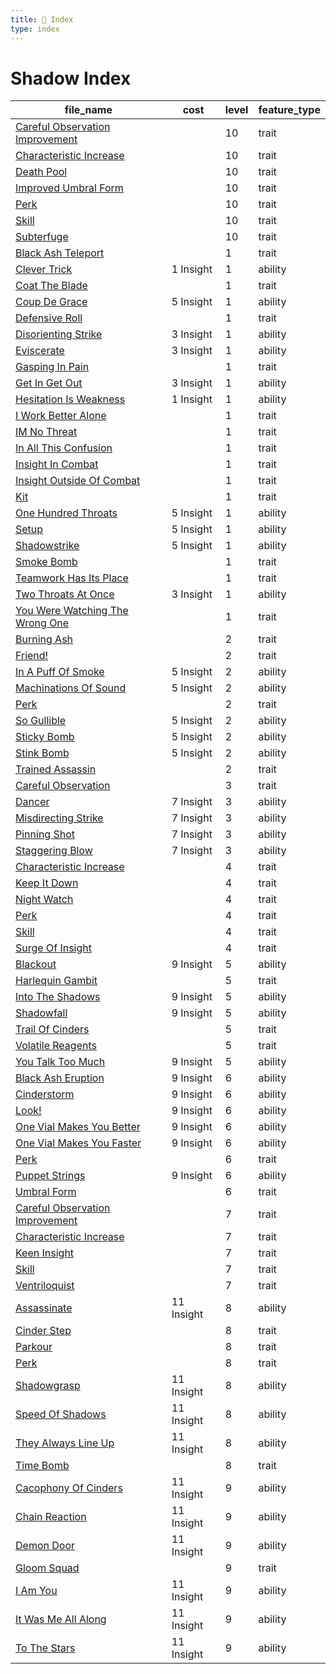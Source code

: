 ```yaml
---
title: 📑 Index
type: index
---
```


# Shadow Index

| file_name                                                                                         | cost       | level | feature_type |
| ------------------------------------------------------------------------------------------------- | ---------- | ----- | ------------ |
| [Careful Observation Improvement](10th-Level%20Features/Careful%20Observation%20Improvement)      |            | 10    | trait        |
| [Characteristic Increase](10th-Level%20Features/Characteristic%20Increase)                        |            | 10    | trait        |
| [Death Pool](10th-Level%20Features/Death%20Pool)                                                  |            | 10    | trait        |
| [Improved Umbral Form](10th-Level%20Features/Improved%20Umbral%20Form)                            |            | 10    | trait        |
| [Perk](10th-Level%20Features/Perk)                                                                |            | 10    | trait        |
| [Skill](10th-Level%20Features/Skill)                                                              |            | 10    | trait        |
| [Subterfuge](10th-Level%20Features/Subterfuge)                                                    |            | 10    | trait        |
| [Black Ash Teleport](1st-Level%20Features/Black%20Ash%20Teleport)                                 |            | 1     | trait        |
| [Clever Trick](1st-Level%20Features/Clever%20Trick)                                               | 1 Insight  | 1     | ability      |
| [Coat The Blade](1st-Level%20Features/Coat%20The%20Blade)                                         |            | 1     | trait        |
| [Coup De Grace](1st-Level%20Features/Coup%20De%20Grace)                                           | 5 Insight  | 1     | ability      |
| [Defensive Roll](1st-Level%20Features/Defensive%20Roll)                                           |            | 1     | trait        |
| [Disorienting Strike](1st-Level%20Features/Disorienting%20Strike)                                 | 3 Insight  | 1     | ability      |
| [Eviscerate](1st-Level%20Features/Eviscerate)                                                     | 3 Insight  | 1     | ability      |
| [Gasping In Pain](1st-Level%20Features/Gasping%20In%20Pain)                                       |            | 1     | trait        |
| [Get In Get Out](1st-Level%20Features/Get%20In%20Get%20Out)                                       | 3 Insight  | 1     | ability      |
| [Hesitation Is Weakness](1st-Level%20Features/Hesitation%20Is%20Weakness)                         | 1 Insight  | 1     | ability      |
| [I Work Better Alone](1st-Level%20Features/I%20Work%20Better%20Alone)                             |            | 1     | trait        |
| [IM No Threat](1st-Level%20Features/IM%20No%20Threat)                                             |            | 1     | trait        |
| [In All This Confusion](1st-Level%20Features/In%20All%20This%20Confusion)                         |            | 1     | trait        |
| [Insight In Combat](1st-Level%20Features/Insight%20In%20Combat)                                   |            | 1     | trait        |
| [Insight Outside Of Combat](1st-Level%20Features/Insight%20Outside%20Of%20Combat)                 |            | 1     | trait        |
| [Kit](1st-Level%20Features/Kit)                                                                   |            | 1     | trait        |
| [One Hundred Throats](1st-Level%20Features/One%20Hundred%20Throats)                               | 5 Insight  | 1     | ability      |
| [Setup](1st-Level%20Features/Setup)                                                               | 5 Insight  | 1     | ability      |
| [Shadowstrike](1st-Level%20Features/Shadowstrike)                                                 | 5 Insight  | 1     | ability      |
| [Smoke Bomb](1st-Level%20Features/Smoke%20Bomb)                                                   |            | 1     | trait        |
| [Teamwork Has Its Place](1st-Level%20Features/Teamwork%20Has%20Its%20Place)                       |            | 1     | trait        |
| [Two Throats At Once](1st-Level%20Features/Two%20Throats%20At%20Once)                             | 3 Insight  | 1     | ability      |
| [You Were Watching The Wrong One](1st-Level%20Features/You%20Were%20Watching%20The%20Wrong%20One) |            | 1     | trait        |
| [Burning Ash](2nd-Level%20Features/Burning%20Ash)                                                 |            | 2     | trait        |
| [Friend!](2nd-Level%20Features/Friend%21)                                                         |            | 2     | trait        |
| [In A Puff Of Smoke](2nd-Level%20Features/In%20A%20Puff%20Of%20Smoke)                             | 5 Insight  | 2     | ability      |
| [Machinations Of Sound](2nd-Level%20Features/Machinations%20Of%20Sound)                           | 5 Insight  | 2     | ability      |
| [Perk](2nd-Level%20Features/Perk)                                                                 |            | 2     | trait        |
| [So Gullible](2nd-Level%20Features/So%20Gullible)                                                 | 5 Insight  | 2     | ability      |
| [Sticky Bomb](2nd-Level%20Features/Sticky%20Bomb)                                                 | 5 Insight  | 2     | ability      |
| [Stink Bomb](2nd-Level%20Features/Stink%20Bomb)                                                   | 5 Insight  | 2     | ability      |
| [Trained Assassin](2nd-Level%20Features/Trained%20Assassin)                                       |            | 2     | trait        |
| [Careful Observation](3rd-Level%20Features/Careful%20Observation)                                 |            | 3     | trait        |
| [Dancer](3rd-Level%20Features/Dancer)                                                             | 7 Insight  | 3     | ability      |
| [Misdirecting Strike](3rd-Level%20Features/Misdirecting%20Strike)                                 | 7 Insight  | 3     | ability      |
| [Pinning Shot](3rd-Level%20Features/Pinning%20Shot)                                               | 7 Insight  | 3     | ability      |
| [Staggering Blow](3rd-Level%20Features/Staggering%20Blow)                                         | 7 Insight  | 3     | ability      |
| [Characteristic Increase](4th-Level%20Features/Characteristic%20Increase)                         |            | 4     | trait        |
| [Keep It Down](4th-Level%20Features/Keep%20It%20Down)                                             |            | 4     | trait        |
| [Night Watch](4th-Level%20Features/Night%20Watch)                                                 |            | 4     | trait        |
| [Perk](4th-Level%20Features/Perk)                                                                 |            | 4     | trait        |
| [Skill](4th-Level%20Features/Skill)                                                               |            | 4     | trait        |
| [Surge Of Insight](4th-Level%20Features/Surge%20Of%20Insight)                                     |            | 4     | trait        |
| [Blackout](5th-Level%20Features/Blackout)                                                         | 9 Insight  | 5     | ability      |
| [Harlequin Gambit](5th-Level%20Features/Harlequin%20Gambit)                                       |            | 5     | trait        |
| [Into The Shadows](5th-Level%20Features/Into%20The%20Shadows)                                     | 9 Insight  | 5     | ability      |
| [Shadowfall](5th-Level%20Features/Shadowfall)                                                     | 9 Insight  | 5     | ability      |
| [Trail Of Cinders](5th-Level%20Features/Trail%20Of%20Cinders)                                     |            | 5     | trait        |
| [Volatile Reagents](5th-Level%20Features/Volatile%20Reagents)                                     |            | 5     | trait        |
| [You Talk Too Much](5th-Level%20Features/You%20Talk%20Too%20Much)                                 | 9 Insight  | 5     | ability      |
| [Black Ash Eruption](6th-Level%20Features/Black%20Ash%20Eruption)                                 | 9 Insight  | 6     | ability      |
| [Cinderstorm](6th-Level%20Features/Cinderstorm)                                                   | 9 Insight  | 6     | ability      |
| [Look!](6th-Level%20Features/Look%21)                                                             | 9 Insight  | 6     | ability      |
| [One Vial Makes You Better](6th-Level%20Features/One%20Vial%20Makes%20You%20Better)               | 9 Insight  | 6     | ability      |
| [One Vial Makes You Faster](6th-Level%20Features/One%20Vial%20Makes%20You%20Faster)               | 9 Insight  | 6     | ability      |
| [Perk](6th-Level%20Features/Perk)                                                                 |            | 6     | trait        |
| [Puppet Strings](6th-Level%20Features/Puppet%20Strings)                                           | 9 Insight  | 6     | ability      |
| [Umbral Form](6th-Level%20Features/Umbral%20Form)                                                 |            | 6     | trait        |
| [Careful Observation Improvement](7th-Level%20Features/Careful%20Observation%20Improvement)       |            | 7     | trait        |
| [Characteristic Increase](7th-Level%20Features/Characteristic%20Increase)                         |            | 7     | trait        |
| [Keen Insight](7th-Level%20Features/Keen%20Insight)                                               |            | 7     | trait        |
| [Skill](7th-Level%20Features/Skill)                                                               |            | 7     | trait        |
| [Ventriloquist](7th-Level%20Features/Ventriloquist)                                               |            | 7     | trait        |
| [Assassinate](8th-Level%20Features/Assassinate)                                                   | 11 Insight | 8     | ability      |
| [Cinder Step](8th-Level%20Features/Cinder%20Step)                                                 |            | 8     | trait        |
| [Parkour](8th-Level%20Features/Parkour)                                                           |            | 8     | trait        |
| [Perk](8th-Level%20Features/Perk)                                                                 |            | 8     | trait        |
| [Shadowgrasp](8th-Level%20Features/Shadowgrasp)                                                   | 11 Insight | 8     | ability      |
| [Speed Of Shadows](8th-Level%20Features/Speed%20Of%20Shadows)                                     | 11 Insight | 8     | ability      |
| [They Always Line Up](8th-Level%20Features/They%20Always%20Line%20Up)                             | 11 Insight | 8     | ability      |
| [Time Bomb](8th-Level%20Features/Time%20Bomb)                                                     |            | 8     | trait        |
| [Cacophony Of Cinders](9th-Level%20Features/Cacophony%20Of%20Cinders)                             | 11 Insight | 9     | ability      |
| [Chain Reaction](9th-Level%20Features/Chain%20Reaction)                                           | 11 Insight | 9     | ability      |
| [Demon Door](9th-Level%20Features/Demon%20Door)                                                   | 11 Insight | 9     | ability      |
| [Gloom Squad](9th-Level%20Features/Gloom%20Squad)                                                 |            | 9     | trait        |
| [I Am You](9th-Level%20Features/I%20Am%20You)                                                     | 11 Insight | 9     | ability      |
| [It Was Me All Along](9th-Level%20Features/It%20Was%20Me%20All%20Along)                           | 11 Insight | 9     | ability      |
| [To The Stars](9th-Level%20Features/To%20The%20Stars)                                             | 11 Insight | 9     | ability      |
